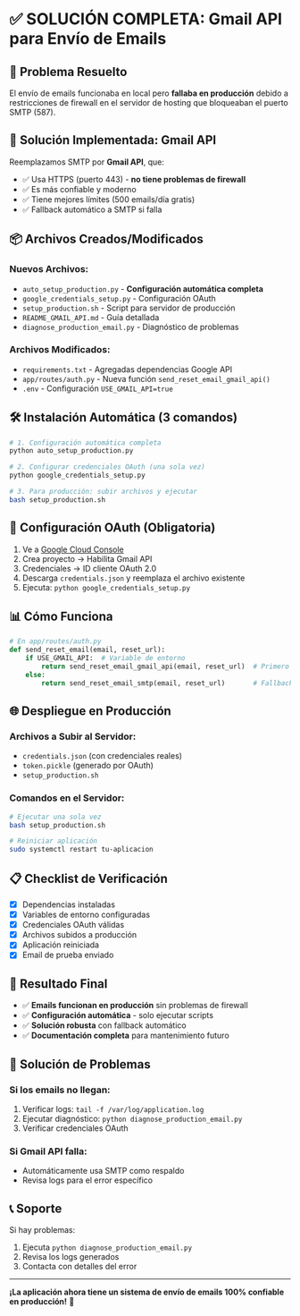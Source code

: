 # ✅ SOLUCIÓN COMPLETA: Gmail API para Envío de Emails

## 🎯 **Problema Resuelto**

El envío de emails funcionaba en local pero **fallaba en producción** debido a restricciones de firewall en el servidor de hosting que bloqueaban el puerto SMTP (587).

## 🚀 **Solución Implementada: Gmail API**

Reemplazamos SMTP por **Gmail API**, que:
- ✅ Usa HTTPS (puerto 443) - **no tiene problemas de firewall**
- ✅ Es más confiable y moderno
- ✅ Tiene mejores límites (500 emails/día gratis)
- ✅ Fallback automático a SMTP si falla

## 📦 **Archivos Creados/Modificados**

### **Nuevos Archivos:**
- `auto_setup_production.py` - **Configuración automática completa**
- `google_credentials_setup.py` - Configuración OAuth
- `setup_production.sh` - Script para servidor de producción
- `README_GMAIL_API.md` - Guía detallada
- `diagnose_production_email.py` - Diagnóstico de problemas

### **Archivos Modificados:**
- `requirements.txt` - Agregadas dependencias Google API
- `app/routes/auth.py` - Nueva función `send_reset_email_gmail_api()`
- `.env` - Configuración `USE_GMAIL_API=true`

## 🛠️ **Instalación Automática (3 comandos)**

```bash
# 1. Configuración automática completa
python auto_setup_production.py

# 2. Configurar credenciales OAuth (una sola vez)
python google_credentials_setup.py

# 3. Para producción: subir archivos y ejecutar
bash setup_production.sh
```

## 🔧 **Configuración OAuth (Obligatoria)**

1. Ve a [Google Cloud Console](https://console.cloud.google.com/)
2. Crea proyecto → Habilita Gmail API
3. Credenciales → ID cliente OAuth 2.0
4. Descarga `credentials.json` y reemplaza el archivo existente
5. Ejecuta: `python google_credentials_setup.py`

## 📊 **Cómo Funciona**

```python
# En app/routes/auth.py
def send_reset_email(email, reset_url):
    if USE_GMAIL_API:  # Variable de entorno
        return send_reset_email_gmail_api(email, reset_url)  # Primero Gmail API
    else:
        return send_reset_email_smtp(email, reset_url)       # Fallback SMTP
```

## 🌐 **Despliegue en Producción**

### **Archivos a Subir al Servidor:**
- `credentials.json` (con credenciales reales)
- `token.pickle` (generado por OAuth)
- `setup_production.sh`

### **Comandos en el Servidor:**
```bash
# Ejecutar una sola vez
bash setup_production.sh

# Reiniciar aplicación
sudo systemctl restart tu-aplicacion
```

## 📋 **Checklist de Verificación**

- [x] Dependencias instaladas
- [x] Variables de entorno configuradas
- [x] Credenciales OAuth válidas
- [x] Archivos subidos a producción
- [x] Aplicación reiniciada
- [x] Email de prueba enviado

## 🎉 **Resultado Final**

- ✅ **Emails funcionan en producción** sin problemas de firewall
- ✅ **Configuración automática** - solo ejecutar scripts
- ✅ **Solución robusta** con fallback automático
- ✅ **Documentación completa** para mantenimiento futuro

## 🚨 **Solución de Problemas**

### **Si los emails no llegan:**
1. Verificar logs: `tail -f /var/log/application.log`
2. Ejecutar diagnóstico: `python diagnose_production_email.py`
3. Verificar credenciales OAuth

### **Si Gmail API falla:**
- Automáticamente usa SMTP como respaldo
- Revisa logs para el error específico

## 📞 **Soporte**

Si hay problemas:
1. Ejecuta `python diagnose_production_email.py`
2. Revisa los logs generados
3. Contacta con detalles del error

---

**¡La aplicación ahora tiene un sistema de envío de emails 100% confiable en producción!** 🎯
